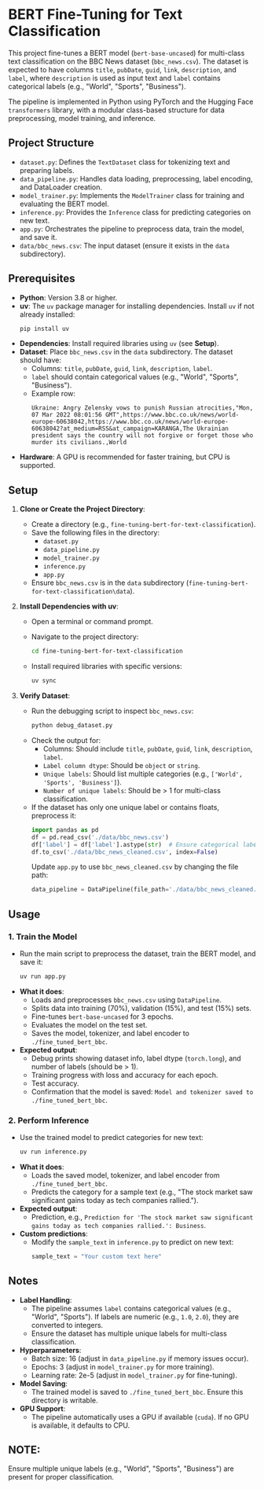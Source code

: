 # BERT Fine-Tuning for Text Classification

This project fine-tunes a BERT model (`bert-base-uncased`) for multi-class text classification on the BBC News dataset (`bbc_news.csv`). The dataset is expected to have columns `title`, `pubDate`, `guid`, `link`, `description`, and `label`, where `description` is used as input text and `label` contains categorical labels (e.g., "World", "Sports", "Business").

The pipeline is implemented in Python using PyTorch and the Hugging Face `transformers` library, with a modular class-based structure for data preprocessing, model training, and inference.

## Project Structure

- `dataset.py`: Defines the `TextDataset` class for tokenizing text and preparing labels.
- `data_pipeline.py`: Handles data loading, preprocessing, label encoding, and DataLoader creation.
- `model_trainer.py`: Implements the `ModelTrainer` class for training and evaluating the BERT model.
- `inference.py`: Provides the `Inference` class for predicting categories on new text.
- `app.py`: Orchestrates the pipeline to preprocess data, train the model, and save it.
- `data/bbc_news.csv`: The input dataset (ensure it exists in the `data` subdirectory).

## Prerequisites

- **Python**: Version 3.8 or higher.
- **uv**: The `uv` package manager for installing dependencies. Install `uv` if not already installed:
  ```bash
  pip install uv
  ```
- **Dependencies**: Install required libraries using `uv` (see **Setup**).
- **Dataset**: Place `bbc_news.csv` in the `data` subdirectory. The dataset should have:
  - Columns: `title`, `pubDate`, `guid`, `link`, `description`, `label`.
  - `label` should contain categorical values (e.g., "World", "Sports", "Business").
  - Example row:
    ```
    Ukraine: Angry Zelensky vows to punish Russian atrocities,"Mon, 07 Mar 2022 08:01:56 GMT",https://www.bbc.co.uk/news/world-europe-60638042,https://www.bbc.co.uk/news/world-europe-60638042?at_medium=RSS&at_campaign=KARANGA,The Ukrainian president says the country will not forgive or forget those who murder its civilians.,World
    ```
- **Hardware**: A GPU is recommended for faster training, but CPU is supported.

## Setup

1. **Clone or Create the Project Directory**:
   - Create a directory (e.g., `fine-tuning-bert-for-text-classification`).
   - Save the following files in the directory:
     - `dataset.py`
     - `data_pipeline.py`
     - `model_trainer.py`
     - `inference.py`
     - `app.py`
   - Ensure `bbc_news.csv` is in the `data` subdirectory (`fine-tuning-bert-for-text-classification\data`).

2. **Install Dependencies with uv**:
   - Open a terminal or command prompt.
   - Navigate to the project directory:
     ```bash
     cd fine-tuning-bert-for-text-classification
     ```

   - Install required libraries with specific versions:
     ```bash
     uv sync
     ```

3. **Verify Dataset**:
   - Run the debugging script to inspect `bbc_news.csv`:
     ```bash
     python debug_dataset.py
     ```
   - Check the output for:
     - Columns: Should include `title`, `pubDate`, `guid`, `link`, `description`, `label`.
     - `Label column dtype`: Should be `object` or `string`.
     - `Unique labels`: Should list multiple categories (e.g., `['World', 'Sports', 'Business']`).
     - `Number of unique labels`: Should be > 1 for multi-class classification.
   - If the dataset has only one unique label or contains floats, preprocess it:
     ```python
     import pandas as pd
     df = pd.read_csv('./data/bbc_news.csv')
     df['label'] = df['label'].astype(str)  # Ensure categorical labels
     df.to_csv('./data/bbc_news_cleaned.csv', index=False)
     ```
     Update `app.py` to use `bbc_news_cleaned.csv` by changing the file path:
     ```python
     data_pipeline = DataPipeline(file_path='./data/bbc_news_cleaned.csv', text_column='description', label_column='label')
     ```

## Usage

### 1. Train the Model
- Run the main script to preprocess the dataset, train the BERT model, and save it:
  ```bash
  uv run app.py
  ```
- **What it does**:
  - Loads and preprocesses `bbc_news.csv` using `DataPipeline`.
  - Splits data into training (70%), validation (15%), and test (15%) sets.
  - Fine-tunes `bert-base-uncased` for 3 epochs.
  - Evaluates the model on the test set.
  - Saves the model, tokenizer, and label encoder to `./fine_tuned_bert_bbc`.
- **Expected output**:
  - Debug prints showing dataset info, label dtype (`torch.long`), and number of labels (should be > 1).
  - Training progress with loss and accuracy for each epoch.
  - Test accuracy.
  - Confirmation that the model is saved: `Model and tokenizer saved to ./fine_tuned_bert_bbc`.

### 2. Perform Inference
- Use the trained model to predict categories for new text:
  ```bash
  uv run inference.py
  ```
- **What it does**:
  - Loads the saved model, tokenizer, and label encoder from `./fine_tuned_bert_bbc`.
  - Predicts the category for a sample text (e.g., "The stock market saw significant gains today as tech companies rallied.").
- **Expected output**:
  - Prediction, e.g., `Prediction for 'The stock market saw significant gains today as tech companies rallied.': Business`.
- **Custom predictions**:
  - Modify the `sample_text` in `inference.py` to predict on new text:
    ```python
    sample_text = "Your custom text here"
    ```

## Notes
- **Label Handling**:
  - The pipeline assumes `label` contains categorical values (e.g., "World", "Sports"). If labels are numeric (e.g., `1.0`, `2.0`), they are converted to integers.
  - Ensure the dataset has multiple unique labels for multi-class classification.
- **Hyperparameters**:
  - Batch size: 16 (adjust in `data_pipeline.py` if memory issues occur).
  - Epochs: 3 (adjust in `model_trainer.py` for more training).
  - Learning rate: 2e-5 (adjust in `model_trainer.py` for fine-tuning).
- **Model Saving**:
  - The trained model is saved to `./fine_tuned_bert_bbc`. Ensure this directory is writable.
- **GPU Support**:
  - The pipeline automatically uses a GPU if available (`cuda`). If no GPU is available, it defaults to CPU.

## NOTE:
Ensure multiple unique labels (e.g., "World", "Sports", "Business") are present for proper classification.